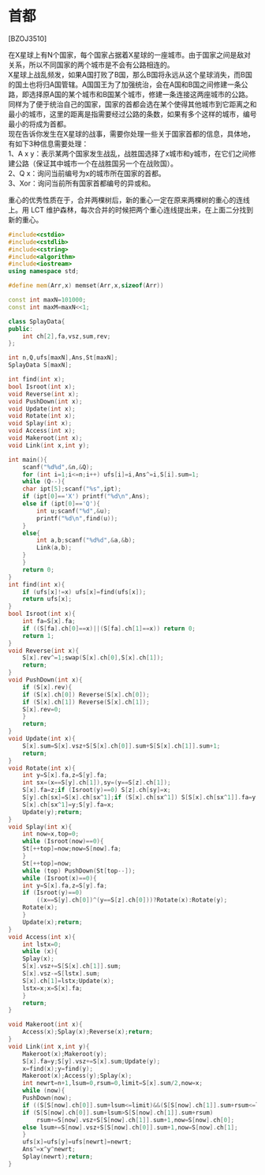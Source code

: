# 首都
[BZOJ3510]

在X星球上有N个国家，每个国家占据着X星球的一座城市。由于国家之间是敌对关系，所以不同国家的两个城市是不会有公路相连的。  
X星球上战乱频发，如果A国打败了B国，那么B国将永远从这个星球消失，而B国的国土也将归A国管辖。A国国王为了加强统治，会在A国和B国之间修建一条公路，即选择原A国的某个城市和B国某个城市，修建一条连接这两座城市的公路。  
同样为了便于统治自己的国家，国家的首都会选在某个使得其他城市到它距离之和最小的城市，这里的距离是指需要经过公路的条数，如果有多个这样的城市，编号最小的将成为首都。  
现在告诉你发生在X星球的战事，需要你处理一些关于国家首都的信息，具体地，有如下3种信息需要处理：  
1、A x y：表示某两个国家发生战乱，战胜国选择了x城市和y城市，在它们之间修建公路（保证其中城市一个在战胜国另一个在战败国）。  
2、Q x：询问当前编号为x的城市所在国家的首都。  
3、Xor：询问当前所有国家首都编号的异或和。

重心的优秀性质在于，合并两棵树后，新的重心一定在原来两棵树的重心的连线上。用 LCT 维护森林，每次合并的时候把两个重心连线提出来，在上面二分找到新的重心。

```cpp
#include<cstdio>
#include<cstdlib>
#include<cstring>
#include<algorithm>
#include<iostream>
using namespace std;

#define mem(Arr,x) memset(Arr,x,sizeof(Arr))

const int maxN=101000;
const int maxM=maxN<<1;

class SplayData{
public:
    int ch[2],fa,vsz,sum,rev;
};

int n,Q,ufs[maxN],Ans,St[maxN];
SplayData S[maxN];

int find(int x);
bool Isroot(int x);
void Reverse(int x);
void PushDown(int x);
void Update(int x);
void Rotate(int x);
void Splay(int x);
void Access(int x);
void Makeroot(int x);
void Link(int x,int y);

int main(){
    scanf("%d%d",&n,&Q);
    for (int i=1;i<=n;i++) ufs[i]=i,Ans^=i,S[i].sum=1;
    while (Q--){
	char ipt[5];scanf("%s",ipt);
	if (ipt[0]=='X') printf("%d\n",Ans);
	else if (ipt[0]=='Q'){
	    int u;scanf("%d",&u);
	    printf("%d\n",find(u));
	}
	else{
	    int a,b;scanf("%d%d",&a,&b);
	    Link(a,b);
	}
    }
    return 0;
}
int find(int x){
    if (ufs[x]!=x) ufs[x]=find(ufs[x]);
    return ufs[x];
}
bool Isroot(int x){
    int fa=S[x].fa;
    if ((S[fa].ch[0]==x)||(S[fa].ch[1]==x)) return 0;
    return 1;
}
void Reverse(int x){
    S[x].rev^=1;swap(S[x].ch[0],S[x].ch[1]);
    return;
}
void PushDown(int x){
    if (S[x].rev){
	if (S[x].ch[0]) Reverse(S[x].ch[0]);
	if (S[x].ch[1]) Reverse(S[x].ch[1]);
	S[x].rev=0;
    }
    return;
}
void Update(int x){
    S[x].sum=S[x].vsz+S[S[x].ch[0]].sum+S[S[x].ch[1]].sum+1;
    return;
}
void Rotate(int x){
    int y=S[x].fa,z=S[y].fa;
    int sx=(x==S[y].ch[1]),sy=(y==S[z].ch[1]);
    S[x].fa=z;if (Isroot(y)==0) S[z].ch[sy]=x;
    S[y].ch[sx]=S[x].ch[sx^1];if (S[x].ch[sx^1]) S[S[x].ch[sx^1]].fa=y;
    S[x].ch[sx^1]=y;S[y].fa=x;
    Update(y);return;
}
void Splay(int x){
    int now=x,top=0;
    while (Isroot(now)==0){
	St[++top]=now;now=S[now].fa;
    }
    St[++top]=now;
    while (top) PushDown(St[top--]);
    while (Isroot(x)==0){
	int y=S[x].fa,z=S[y].fa;
	if (Isroot(y)==0)
	    ((x==S[y].ch[0])^(y==S[z].ch[0]))?Rotate(x):Rotate(y);
	Rotate(x);
    }
    Update(x);return;
}
void Access(int x){
    int lstx=0;
    while (x){
	Splay(x);
	S[x].vsz+=S[S[x].ch[1]].sum;
	S[x].vsz-=S[lstx].sum;
	S[x].ch[1]=lstx;Update(x);
	lstx=x;x=S[x].fa;
    }
    return;
}

void Makeroot(int x){
    Access(x);Splay(x);Reverse(x);return;
}
void Link(int x,int y){
    Makeroot(x);Makeroot(y);
    S[x].fa=y;S[y].vsz+=S[x].sum;Update(y);
    x=find(x);y=find(y);
    Makeroot(x);Access(y);Splay(x);
    int newrt=n+1,lsum=0,rsum=0,limit=S[x].sum/2,now=x;
    while (now){
	PushDown(now);
	if ((S[S[now].ch[0]].sum+lsum<=limit)&&(S[S[now].ch[1]].sum+rsum<=limit)) newrt=min(newrt,now);
	if (S[S[now].ch[0]].sum+lsum>S[S[now].ch[1]].sum+rsum)
	    rsum+=S[now].vsz+S[S[now].ch[1]].sum+1,now=S[now].ch[0];
	else lsum+=S[now].vsz+S[S[now].ch[0]].sum+1,now=S[now].ch[1];
    }
    ufs[x]=ufs[y]=ufs[newrt]=newrt;
    Ans^=x^y^newrt;
    Splay(newrt);return;
}
```